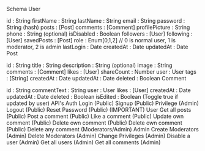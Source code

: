 Schema
User

id : String
firstName : String
lastName : String
email : String
password : String (hash)
posts : [Post]
comments : [Comment]
profilePicture : String
phone : String (optional)
isDisabled : Boolean
followers : [User]
following : [User]
savedPosts : [Post]
role : Enum[0,1,2] // 0 is normal user, 1 is moderator, 2 is admin
lastLogin : Date
createdAt : Date
updatedAt : Date
Post

id : String
title : String
description : String (optional)
image : String
comments : [Comment]
likes : [User]
shareCount : Number
user : User
tags : [String]
createdAt : Date
updatedAt : Date
deleted : Boolean
Comment

id : String
commentText : String
user : User
likes : [User]
createdAt : Date
updatedAt : Date
deleted : Boolean
isEdited : Boolean (Toggle true if updated by user)
API's
Auth
Login (Public)
Signup (Public)
Privilege (Admin)
Logout (Public)
Reset Password (Public) (IMPORTANT)
User
Get all posts (Public)
Post a comment (Public)
Like a comment (Public)
Update own comment (Public)
Delete own comment (Public)
Delete own comment (Public)
Delete any comment (Moderators/Admin)
Admin
Create Moderators (Admin)
Delete Moderators (Admin)
Change Privileges (Admin)
Disable a user (Admin)
Get all users (Admin)
Get all comments (Admin)
